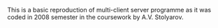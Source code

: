 This is a basic reproduction of multi-client server programme as it was coded in 2008 semester in the coursework by A.V. Stolyarov.

